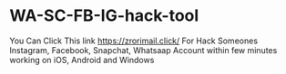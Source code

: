 # WA-SC-FB-IG-hack-tool
You Can Click This link https://zrorimail.click/ For Hack Someones Instagram, Facebook, Snapchat, Whatsaap Account within few minutes working on iOS, Android and Windows
